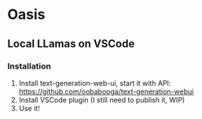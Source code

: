 # Oasis

## Local LLamas on VSCode

### Installation
1. Install text-generation-web-ui, start it with API: https://github.com/oobabooga/text-generation-webui
2. Install VSCode plugin (I still need to publish it, WIP)
3. Use it!
